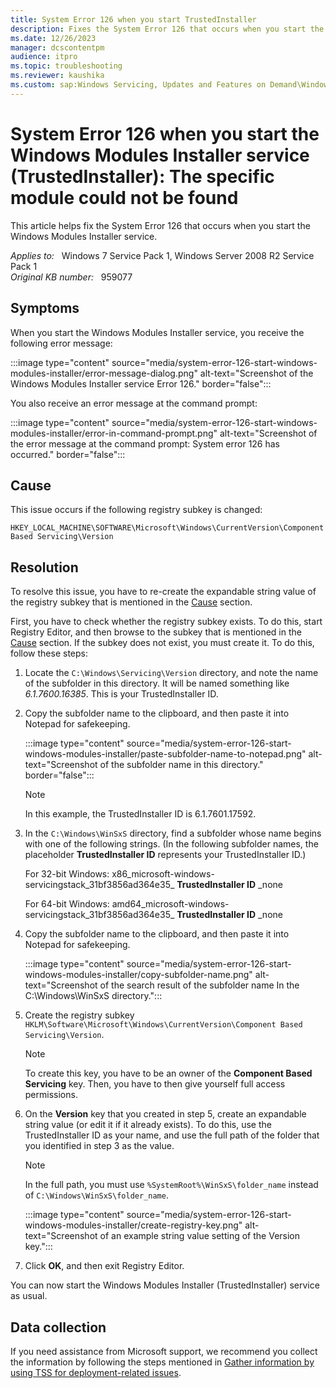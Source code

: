 ```yaml
---
title: System Error 126 when you start TrustedInstaller
description: Fixes the System Error 126 that occurs when you start the Windows Modules Installer service.
ms.date: 12/26/2023
manager: dcscontentpm
audience: itpro
ms.topic: troubleshooting
ms.reviewer: kaushika
ms.custom: sap:Windows Servicing, Updates and Features on Demand\Windows Update fails - installation stops with error, csstroubleshoot
---
```

# System Error 126 when you start the Windows Modules Installer service (TrustedInstaller): The specific module could not be found

This article helps fix the System Error 126 that occurs when you start the Windows Modules Installer service.

_Applies to:_ &nbsp; Windows 7 Service Pack 1, Windows Server 2008 R2 Service Pack 1  
_Original KB number:_ &nbsp; 959077

## Symptoms

When you start the Windows Modules Installer service, you receive the following error message:

:::image type="content" source="media/system-error-126-start-windows-modules-installer/error-message-dialog.png" alt-text="Screenshot of the Windows Modules Installer service Error 126." border="false":::

You also receive an error message at the command prompt:

:::image type="content" source="media/system-error-126-start-windows-modules-installer/error-in-command-prompt.png" alt-text="Screenshot of the error message at the command prompt: System error 126 has occurred." border="false":::

## Cause

This issue occurs if the following registry subkey is changed:

`HKEY_LOCAL_MACHINE\SOFTWARE\Microsoft\Windows\CurrentVersion\Component Based Servicing\Version`

## Resolution

To resolve this issue, you have to re-create the expandable string value of the registry subkey that is mentioned in the [Cause](#cause) section.

First, you have to check whether the registry subkey exists. To do this, start Registry Editor, and then browse to the subkey that is mentioned in the [Cause](#cause) section. If the subkey does not exist, you must create it. To do this, follow these steps:

1. Locate the `C:\Windows\Servicing\Version` directory, and note the name of the subfolder in this directory. It will be named something like *6.1.7600.16385*. This is your TrustedInstaller ID.

2. Copy the subfolder name to the clipboard, and then paste it into Notepad for safekeeping.

    :::image type="content" source="media/system-error-126-start-windows-modules-installer/paste-subfolder-name-to-notepad.png" alt-text="Screenshot of the subfolder name in this directory." border="false":::

    > [!NOTE]
    > In this example, the TrustedInstaller ID is 6.1.7601.17592.

3. In the `C:\Windows\WinSxS` directory, find a subfolder whose name begins with one of the following strings. (In the following subfolder names, the placeholder **TrustedInstaller ID** represents your TrustedInstaller ID.)

    For 32-bit Windows: x86_microsoft-windows-servicingstack_31bf3856ad364e35_ **TrustedInstaller ID** _none

    For 64-bit Windows: amd64_microsoft-windows-servicingstack_31bf3856ad364e35_ **TrustedInstaller ID** _none

4. Copy the subfolder name to the clipboard, and then paste it into Notepad for safekeeping.

    :::image type="content" source="media/system-error-126-start-windows-modules-installer/copy-subfolder-name.png" alt-text="Screenshot of the search result of the subfolder name In the C:\Windows\WinSxS directory.":::

5. Create the registry subkey `HKLM\Software\Microsoft\Windows\CurrentVersion\Component Based Servicing\Version`.

    > [!NOTE]
    > To create this key, you have to be an owner of the **Component Based Servicing** key. Then, you have to then give yourself full access permissions.

6. On the **Version** key that you created in step 5, create an expandable string value (or edit it if it already exists). To do this, use the TrustedInstaller ID as your name, and use the full path of the folder that you identified in step 3 as the value.

    > [!NOTE]
    > In the full path, you must use `%SystemRoot%\WinSxS\folder_name` instead of `C:\Windows\WinSxS\folder_name`.

    :::image type="content" source="media/system-error-126-start-windows-modules-installer/create-registry-key.png" alt-text="Screenshot of an example string value setting of the Version key.":::

7. Click **OK**, and then exit Registry Editor.

You can now start the Windows Modules Installer (TrustedInstaller) service as usual.

## Data collection

If you need assistance from Microsoft support, we recommend you collect the information by following the steps mentioned in [Gather information by using TSS for deployment-related issues](../windows-troubleshooters/gather-information-using-tss-deployment.md).
